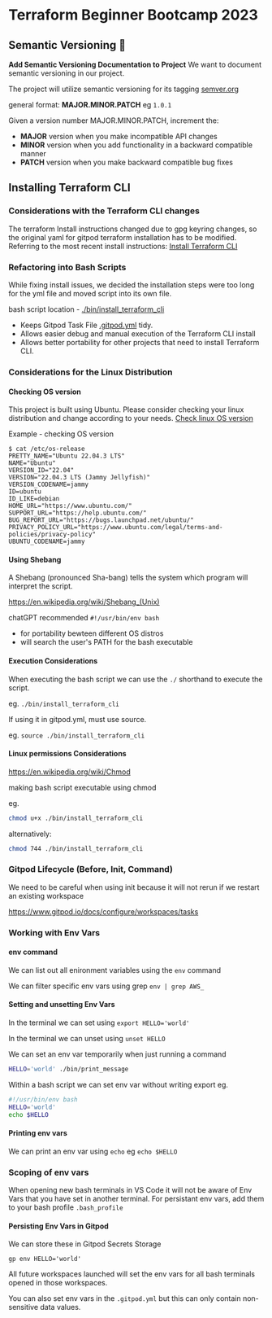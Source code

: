 # Terraform Beginner Bootcamp 2023


## Semantic Versioning :mage:

**Add Semantic Versioning Documentation to Project**
We want to document semantic versioning in our project.

The project will utilize semantic versioning for its tagging [semver.org](https://semver.org/)

general format: **MAJOR.MINOR.PATCH** eg `1.0.1`

Given a version number MAJOR.MINOR.PATCH, increment the:

- **MAJOR** version when you make incompatible API changes
- **MINOR** version when you add functionality in a backward compatible manner
- **PATCH** version when you make backward compatible bug fixes

## Installing Terraform CLI

### Considerations with the Terraform CLI changes
The terraform Install instructions changed due to gpg keyring changes, so the original yaml for gitpod terraform installation has to be modified. Referring to the most recent install instructions: [Install Terraform CLI](https://developer.hashicorp.com/terraform/tutorials/aws-get-started/install-cli)


### Refactoring into Bash Scripts
While fixing install issues, we decided the installation steps were too long for the yml file and moved script into its own file.

bash script location - [./bin/install_terraform_cli](./bin/install_terrafrom_cli)

- Keeps Gitpod Task File [.gitpod.yml](.gitpod.yml) tidy.
- Allows easier debug and manual execution of the Terraform CLI install
- Allows better portability for other projects that need to install Terraform CLI.

### Considerations for the Linux Distribution

#### Checking OS version
This project is built using Ubuntu.
Please consider checking your linux distribution and change according to your needs.
[Check linux OS version](https://www.geeksforgeeks.org/how-to-check-the-os-version-in-linux/#)

Example - checking OS version
```
$ cat /etc/os-release 
PRETTY_NAME="Ubuntu 22.04.3 LTS"
NAME="Ubuntu"
VERSION_ID="22.04"
VERSION="22.04.3 LTS (Jammy Jellyfish)"
VERSION_CODENAME=jammy
ID=ubuntu
ID_LIKE=debian
HOME_URL="https://www.ubuntu.com/"
SUPPORT_URL="https://help.ubuntu.com/"
BUG_REPORT_URL="https://bugs.launchpad.net/ubuntu/"
PRIVACY_POLICY_URL="https://www.ubuntu.com/legal/terms-and-policies/privacy-policy"
UBUNTU_CODENAME=jammy
```



#### Using Shebang

A Shebang (pronounced Sha-bang) tells the system which program will interpret the script.

https://en.wikipedia.org/wiki/Shebang_(Unix)


chatGPT recommended `#!/usr/bin/env bash`
- for portability bewteen different OS distros
- will search the user's PATH for the bash executable


#### Execution Considerations
When executing the bash script we can use the `./` shorthand to execute the script.

eg. `./bin/install_terraform_cli`

If using it in gitpod.yml, must use source.

eg. `source ./bin/install_terraform_cli`

#### Linux permissions Considerations


https://en.wikipedia.org/wiki/Chmod


making bash script executable using chmod 

eg. 
```sh
chmod u+x ./bin/install_terraform_cli
```

alternatively:
```sh
chmod 744 ./bin/install_terraform_cli
```

### Gitpod Lifecycle (Before, Init, Command)

We need to be careful when using init because it will not rerun if  we restart an existing workspace

https://www.gitpod.io/docs/configure/workspaces/tasks


### Working with Env Vars

#### env command

We can list out all enironment variables using the `env` command

We can filter specific env vars using grep `env | grep AWS_`

#### Setting and unsetting Env Vars

In the terminal we can set using   `export HELLO='world'`

In the terminal we can unset using `unset HELLO`

We can set an env var temporarily when just running a command

```sh
HELLO='world' ./bin/print_message
```

Within a bash script we can set env var without writing export eg.

```sh
#!/usr/bin/env bash
HELLO='world'
echo $HELLO
```

#### Printing env vars
We can print an env var using `echo` eg `echo $HELLO`

### Scoping of env vars

When opening new bash terminals in VS Code it will not be aware of Env Vars that you have set in another terminal. For persistant env vars, add them to your bash profile `.bash_profile`

#### Persisting Env Vars in Gitpod

We can store these in Gitpod Secrets Storage

```
gp env HELLO='world'
```

All future workspaces launched will set the env vars for all bash terminals opened in those workspaces.

You can also set env vars in the `.gitpod.yml` but this can only contain non-sensitive data values.